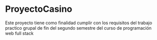 # ProyectoCasino
Este proyecto tiene como finalidad cumplir con los requisitos del trabajo practico grupal de fin del segundo semestre del curso de programación web full stack
